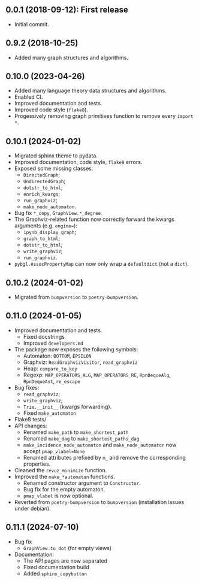 ## 0.0.1 (2018-09-12): First release

* Initial commit.

## 0.9.2 (2018-10-25)

* Added many graph structures and algorithms.

## 0.10.0 (2023-04-26)

* Added many language theory data structures and algorithms.
* Enabled CI.
* Improved documentation and tests.
* Improved code style (`flake8`).
* Progessively removing graph primitives function to remove every `import *`.

## 0.10.1 (2024-01-02)

* Migrated sphinx theme to pydata.
* Improved documentation, code style, `flake8` errors.
* Exposed some missing classes:
  * `DirectedGraph`;
  * `UndirectedGraph`;
  * `dotstr_to_html`;
  * `enrich_kwargs`;
  * `run_graphviz`;
  * `make_node_automaton`.
* Bug fix `*_copy`, `GraphView.*_degree`.
* The Graphviz-related function now correctly forward the kwargs arguments (e.g. `engine=`):
  * `ipynb_display_graph`;
  * `graph_to_html`;
  * `dotstr_to_html`;
  * `write_graphviz`;
  * `run_graphviz`.
* `pybgl.AssocPropertyMap` can now only wrap a `defaultdict` (not a `dict`).

## 0.10.2 (2024-01-02)

* Migrated from `bumpversion` to `poetry-bumpversion`.

## 0.11.0 (2024-01-05)

* Improved documentation and tests.
  * Fixed docstrings
  * Improved `developers.md`
* The package now exposes the following symbols:
  * Automaton: `BOTTOM`, `EPSILON`
  * Graphviz: `ReadGraphvizVisitor`, `read_graphviz`
  * Heap: `compare_to_key`
  * Regexp: `MAP_OPERATORS_ALG`, `MAP_OPERATORS_RE`, `RpnDequeAlg`, `RpnDequeAst`, `re_escape`
* Bug fixes:
  * `read_graphviz`;
  * `write_graphviz`;
  * `Trie.__init__` (kwargs forwarding).
  * Fixed `make_automaton`
* Flake8 tests/
* API changes:
  * Renamed `make_path` to `make_shortest_path`
  * Renamed `make_dag` to `make_shortest_paths_dag`
  * `make_incidence_node_automaton` and `make_node_automaton` now accept `pmap_vlabel=None`
  * Renamed attributes prefixed by `m_` and remove the corresponding properties.
* Cleaned the `revuz_minimize` function.
* Improved the `make_*automaton` functions.
  * Renamed constructor argument to `Constructor`.
  * Bug fix for the empty automaton.
  * `pmap_vlabel` is now optional.
* Reverted from `poetry-bumpversion` to `bumpversion` (installation issues under debian).

## 0.11.1 (2024-07-10)

* Bug fix
  * `GraphView.to_dot` (for empty views)
* Documentation:
  * The API pages are now separated
  * Fixed documentation build
  * Added `sphinx_copybutton`

